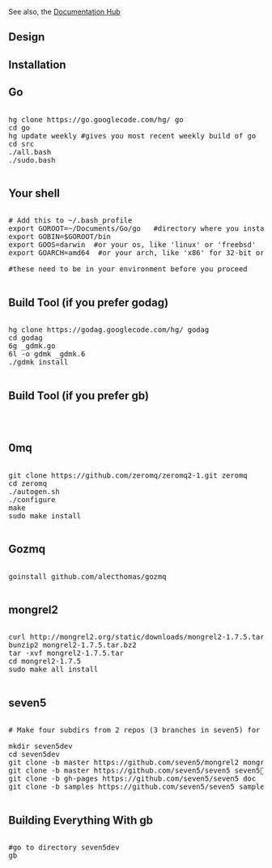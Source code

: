 
See also, the [Documentation Hub](http://seven5.github.com/seven5)

Design
------------

Installation
------------


Go
--

<pre>

hg clone https://go.googlecode.com/hg/ go
cd go
hg update weekly #gives you most recent weekly build of go
cd src
./all.bash
./sudo.bash

</pre>

Your shell
----------

<pre>
	
# Add this to ~/.bash_profile
export GOROOT=~/Documents/Go/go   #directory where you installed go
export GOBIN=$GOROOT/bin
export GOOS=darwin  #or your os, like 'linux' or 'freebsd'
export GOARCH=amd64  #or your arch, like 'x86' for 32-bit or 'arm'

#these need to be in your environment before you proceed

</pre>

Build Tool (if you prefer godag)
-------------------------

<pre>

hg clone https://godag.googlecode.com/hg/ godag
cd godag
6g _gdmk.go 
6l -o gdmk _gdmk.6 
./gdmk install

</pre>

Build Tool (if you prefer gb)
-------------------------

<pre>


</pre>


0mq
---

<pre>
	
git clone https://github.com/zeromq/zeromq2-1.git zeromq
cd zeromq
./autogen.sh
./configure
make
sudo make install

</pre>

Gozmq
-----

<pre>

goinstall github.com/alecthomas/gozmq

</pre>

mongrel2
--------

<pre>
	
curl http://mongrel2.org/static/downloads/mongrel2-1.7.5.tar.bz2 > mongrel2-1.7.5.tar.bz2
bunzip2 mongrel2-1.7.5.tar.bz2
tar -xvf mongrel2-1.7.5.tar
cd mongrel2-1.7.5
sudo make all install

</pre>

seven5
------


<pre>

# Make four subdirs from 2 repos (3 branches in seven5) for development setup

mkdir seven5dev
cd seven5dev
git clone -b master https://github.com/seven5/mongrel2 mongrel2
git clone -b master https://github.com/seven5/seven5 seven5
git clone -b gh-pages https://github.com/seven5/seven5 doc
git clone -b samples https://github.com/seven5/seven5 samples

</pre>

Building Everything With gb
------

<pre>

#go to directory seven5dev
gb

</pre>
